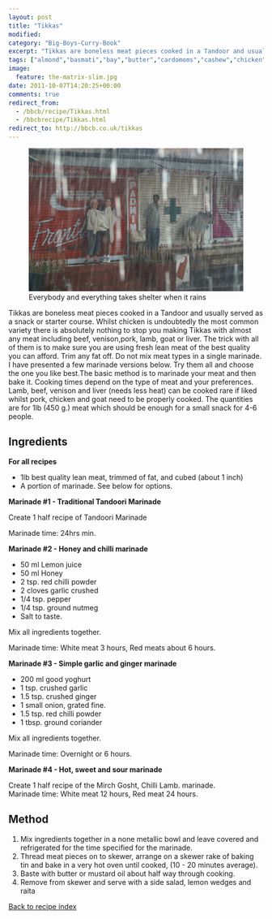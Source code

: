 ```yaml
---
layout: post
title: "Tikkas"
modified:
category: "Big-Boys-Curry-Book"
excerpt: "Tikkas are boneless meat pieces cooked in a Tandoor and usually served as a snack"
tags: ["almond","basmati","bay","butter","cardomoms","cashew","chicken","cinnamon","cloves","cumin","ghee","lamb","mace","nuts","pepper","rice","saffron","turmeric"]
image:
  feature: the-matrix-slim.jpg
date: 2011-10-07T14:20:25+00:00
comments: true
redirect_from: 
  - /bbcb/recipe/Tikkas.html
  - /bbcbrecipe/Tikkas.html
redirect_to: http://bbcb.co.uk/tikkas
---
```


<figure>
	<a href="/images/bbcb/pict1572.jpg" alt="Rain, India" title="Rain, India &#169; Ashley Kitson 12/09/2011"><img src="/images/bbcb/pict1572.jpg"/></a>
	<figcaption>Everybody and everything takes shelter when it rains</figcaption>
</figure>

Tikkas are boneless meat pieces cooked in a Tandoor and usually served as a snack or starter course. Whilst chicken is undoubtedly the most common variety there is absolutely nothing to stop you making Tikkas with almost any meat including beef, venison,pork, lamb, goat or liver. The trick with all of them is to make sure you are using fresh lean meat of the best quality you can afford. Trim any fat off. Do not mix meat types in a single marinade. I have presented a few marinade versions below. Try them all and choose the one you like best.The basic method is to marinade your meat and then bake it. Cooking times depend on the type of meat and your preferences. Lamb, beef, venison and liver (needs less heat) can be cooked rare if liked whilst pork, chicken and goat need to be properly cooked. The quantities are for 1lb (450 g.) meat which should be enough for a small snack for 4-6 people.
        
## Ingredients
        
<p><strong>For all recipes</strong></p><ul><li>1lb best quality lean meat, trimmed of fat, and cubed (about 1 inch)</li><li>A portion of marinade. See below for options.</li></ul>
<p><strong>Marinade #1 - Traditional Tandoori Marinade</strong></p><p>Create 1 half recipe of Tandoori Marinade</p>Marinade time: 24hrs min.</p>
<p><strong>Marinade #2 - Honey and chilli marinade</strong></p><ul><li>50 ml Lemon juice</li><li>50 ml Honey</li><li>2 tsp. red chilli powder</li><li>2 cloves garlic crushed</li><li>1/4 tsp. pepper</li><li>1/4 tsp. ground nutmeg</li><li>Salt to taste.</li></ul><p>Mix all ingredients together.</p><p>Marinade time: White meat 3 hours, Red meats about 6 hours.</p>
<p><strong>Marinade #3 - Simple garlic and ginger marinade</strong></p><ul><li>200 ml good yoghurt</li><li>1 tsp. crushed garlic</li><li>1.5 tsp. crushed ginger</li><li>1 small onion, grated fine.</li><li>1.5 tsp. red chilli powder</li><li>1 tbsp. ground coriander</li></ul><p>Mix all ingredients together.</p><p>Marinade time: Overnight or 6 hours.</p>
<p><strong>Marinade #4 - Hot, sweet and sour marinade</strong></p><p>Create 1 half recipe of the Mirch Gosht, Chilli Lamb. marinade.<br>Marinade time: White meat 12 hours, Red meat 24 hours.</p>
        
## Method

<ol><li>Mix ingredients together in a none metallic bowl and leave covered and refrigerated for the time specified for the marinade.</li><li>Thread meat pieces on to skewer, arrange on a skewer rake of baking tin and bake in a very hot oven until cooked, (10 - 20 minutes average).</li><li>Baste with butter or mustard oil about half way through cooking.</li><li>Remove from skewer and serve with a side salad, lemon wedges and raita</li></ol>   

<a href="/bbcb">Back to recipe index</a>      
